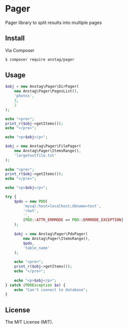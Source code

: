 # Pager
Pager library to split results into multiple pages
  
## Install
Via Composer
  
``` bash
$ composer require anstag/pager
```
  
## Usage
``` php
$obj = new Anstag\Pager\DirPager(
    new Anstag\Pager\PagesList(),
    'photos',
    3,
    2
);

echo "<pre>";
print_r($obj->getItems());
echo "</pre>";

echo "<p>$obj</p>";
```
  
``` php
$obj = new Anstag\Pager\FilePager(
    new Anstag\Pager\ItemsRange(),
    'largetextfile.txt'
);
    
echo "<pre>";
print_r($obj->getItems());
echo "</pre>";

echo "<p>$obj</p>";
```
  
``` php
try {
    $pdo = new PDO(
        'mysql:host=localhost;dbname=test',
        'root',
        '',
        [PDO::ATTR_ERRMODE => PDO::ERRMODE_EXCEPTION]
    );
    
    $obj = new Anstag\Pager\PdoPager(
        new Anstag\Pager\ItemsRange(),
        $pdo,
        'table_name'
    );
    
    echo "<pre>";
    print_r($obj->getItems());
    echo "</pre>";
    
    echo "<p>$obj</p>";
} catch (PDOException $e) {
    echo "Can't connect to database";
}
```
  
## License
The MIT License (MIT).
